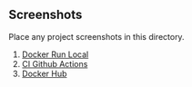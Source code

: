 ## Screenshots 

Place any project screenshots in this directory.

1. [Docker Run Local](docker-run-local)
2. [CI Github Actions](ci-github-actions)
3. [Docker Hub](ci-dockerhub)